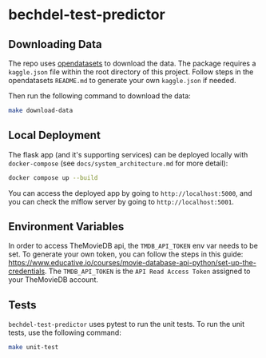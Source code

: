 # bechdel-test-predictor


## Downloading Data
The repo uses [opendatasets](https://github.com/JovianHQ/opendatasets/tree/master) to download the data. The package requires a `kaggle.json` file within the root directory of this project. Follow steps in the opendatasets `README.md` to generate your own `kaggle.json` if needed.

Then run the following command to download the data:
```sh
make download-data
```

## Local Deployment
The flask app (and it's supporting services) can be deployed locally with `docker-compose` (see `docs/system_architecture.md` for more detail):
```sh
docker compose up --build
```

You can access the deployed app by going to `http://localhost:5000`, and you can check the mlflow server by going to `http://localhost:5001`.


## Environment Variables
In order to access TheMovieDB api, the `TMDB_API_TOKEN` env var needs to be set. To generate your own token, you can follow the steps in this guide: https://www.educative.io/courses/movie-database-api-python/set-up-the-credentials. The `TMDB_API_TOKEN` is the `API Read Access Token` assigned to your TheMovieDB account.


## Tests
`bechdel-test-predictor` uses pytest to run the unit tests. To run the unit tests, use the following command:
```sh
make unit-test
```